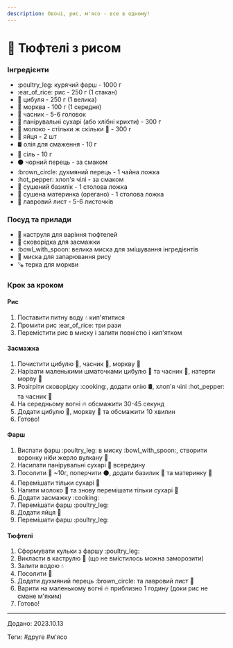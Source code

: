 ```yaml
---
description: Овочі, рис, м'ясо - все в одному!
---
```


# 🧆 Тюфтелі з рисом

### Інгредієнти

* :poultry\_leg: курячий фарш - 1000 г
* :ear\_of\_rice: рис - 250 г (1 стакан)
* :onion: цибуля - 250 г (1 велика)
* :carrot: морква - 100 г (1 середня)
* :garlic: часник - 5-6 головок
* :bread: панірувальні сухарі (або хлібні крихти) - 300 г
* 🍶 молоко - стільки ж скільки :bread: - 300 г
* :egg: яйця - 2 шт
* 🛢️ олія для смаження - 10 г
* :salt: сіль - 10 г
* ⚫ чорний перець - за смаком
* :brown\_circle: духмяний перець - 1 чайна ложка
* :hot\_pepper: хлоп'я чілі - за смаком
* :herb: сушений базилік - 1 столова ложка
* :herb: сушена материнка (орегано) - 1 столова ложка
* :herb: лавровий лист - 5-6 листочків

### Посуд та прилади

* 🍲 каструля для варіння тюфтелей
* 🍳 сковорідка для засмажки
* :bowl\_with\_spoon: велика миска для змішування інгредієнтів
* 🥣 миска для запарювання рису
* 🪚 терка для моркви

### Крок за кроком

#### Рис

1. Поставити питну воду :droplet: кип'ятитися
2. Промити рис :ear\_of\_rice: три рази
3. Перемістити рис в миску і залити повністю і кип'ятком

#### Засмажка

1. Почистити цибулю :onion:, часник :garlic:, моркву :carrot:
2. Нарізати маленькими шматочками цибулю :onion: та часник :garlic:, натерти морву :carrot:&#x20;
3. Розігріти сковорідку :cooking:, додати олію 🛢️, хлоп'я чілі :hot\_pepper: та часник :garlic:
4. На середньому вогні :fire: обсмажити 30-45 секунд
5. Додати цибулю :onion:, моркву :carrot: та обсмажити 10 хвилин
6. Готово!

#### Фарш

1. Виспати фарш :poultry\_leg: в миску :bowl\_with\_spoon:, створити воронку ніби жерло вулкану :volcano:
2. Насипати панірувальні сухарі :bread: всередину
3. Посолити :salt: \~10г, поперчити ⚫, додати базилик :herb: та материнку :herb:
4. Перемішати тільки сухарі :bread:
5. Налити молоко 🍶 та знову перемішати тільки сухарі :bread:
6. Додати засмажку :cooking:
7. Перемішати фарш :poultry\_leg:
8. Додати яйця :egg:
9. Перемішати фарш :poultry\_leg:

#### Тюфтелі

1. Сформувати кульки з фаршу :poultry\_leg:
2. Викласти в каструлю 🍲 (що не вмістилось можна заморозити)
3. Залити водою :droplet:
4. Посолити :salt:
5. Додати духмяний перець :brown\_circle: та лавровий лист :herb:
6. Варити на маленькому вогні :fire: приблизно 1 годину (доки рис не смане м'яким)
7. Готово!

***

Додано: 2023.10.13

Теги: #друге #м'ясо
